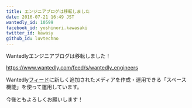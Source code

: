 ```yaml
---
title: エンジニアブログは移転しました
date: 2016-07-21 16:49 JST
wantedly_id: 10599
facebook_id: yoshinori.kawasaki
twitter_id: kawasy
github_id: luvtechno
---
```


Wantedlyエンジニアブログは移転しました！

https://www.wantedly.com/feed/s/wantedly_engineers

Wantedly[フィード](https://www.wantedly.com/feed)に新しく追加されたメディアを作成・運用できる「スペース機能」を使って運用しています。

今後ともよろしくお願いします！
